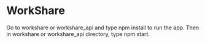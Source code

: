 # WorkShare
Go to workshare or workshare_api and type npm install
to run the app.
Then in  workshare or workshare_api directory, type npm start.
